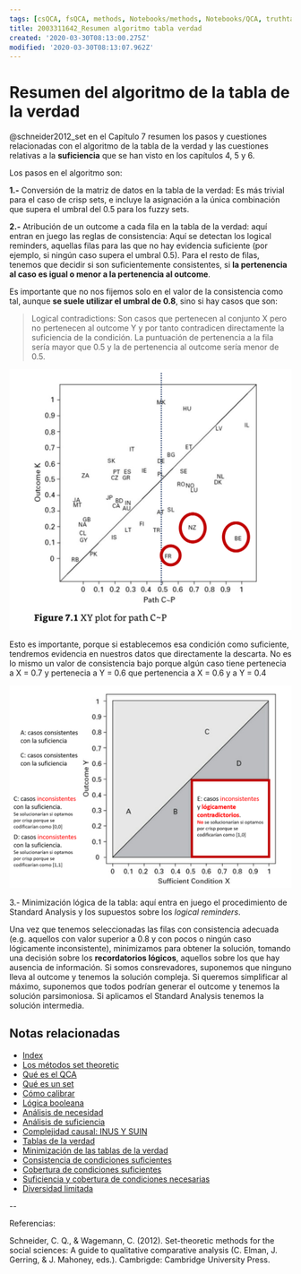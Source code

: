 ```yaml
---
tags: [csQCA, fsQCA, methods, Notebooks/methods, Notebooks/QCA, truthtable]
title: 2003311642_Resumen algoritmo tabla verdad
created: '2020-03-30T08:13:00.275Z'
modified: '2020-03-30T08:13:07.962Z'
---
```


# Resumen del algoritmo de la tabla de la verdad

@schneider2012_set en el Capítulo 7 resumen los pasos y cuestiones relacionadas con el algoritmo de la tabla de la verdad y las cuestiones relativas a la **suficiencia** que se han visto en los capítulos 4, 5 y 6.

Los pasos en el algoritmo son:

**1.-** Conversión de la matriz de datos en la tabla de la verdad: Es más trivial para el caso de crisp sets, e incluye la asignación a la única combinación que supera el umbral del 0.5 para los fuzzy sets.

**2.-** Atribución de un outcome a cada fila en la tabla de la verdad: aquí entran en juego las reglas de consistencia: Aquí se detectan los logical reminders, aquellas filas para las que no hay evidencia suficiente (por ejemplo, si ningún caso supera el umbral 0.5). Para el resto de filas, tenemos que decidir si son suficientemente consistentes, si **la pertenencia al caso es igual o menor a la pertenencia al outcome**.  

Es importante que no nos fijemos solo en el valor de la consistencia como tal, aunque **se suele utilizar el umbral de 0.8**, sino si hay casos que son:

> Logical contradictions: Son casos que pertenecen al conjunto X pero no pertenecen al outcome Y y por tanto contradicen directamente la suficiencia de la condición. La puntuación de pertenencia a la fila sería mayor que 0.5 y la de pertenencia al outcome sería menor de 0.5.

![logically contradictory cases](2003311642_logically_contradictory.png)

Esto es importante, porque si establecemos esa condición como suficiente, tendremos evidencia en nuestros datos que directamente la descarta. No es lo mismo un valor de consistencia bajo porque algún caso tiene pertenecia a X = 0.7 y pertenecia a Y = 0.6 que pertenencia a X = 0.6 y a Y = 0.4

![logically contradictory cases](2003311642_logically_contradictory_b.png)


3.- Minimización lógica de la tabla: aquí entra en juego el procedimiento de Standard Analysis y los supuestos sobre los *logical reminders*.

Una vez que tenemos seleccionadas las filas con consistencia adecuada (e.g. aquellos con valor superior a 0.8 y con pocos o ningún caso lógicamente inconsistente), minimizamos para obtener la solución, tomando una decisión sobre los **recordatorios lógicos**, aquellos sobre los que hay ausencia de información. Si somos consrevadores, suponemos que ninguno lleva al outcome y tenemos la solución compleja. Si queremos simplificar al máximo, suponemos que todos podrían generar el outcome y tenemos la solución parsimoniosa. Si aplicamos el Standard Analysis tenemos la solución intermedia.


 ## Notas relacionadas

- [Index](_2003101705_index.md)
- [Los métodos set theoretic](2003212003_set_theoretic_methods.md)
- [Qué es el QCA](2003212024_qca_descripcion.md)
- [Qué es un set](2003221713_setdefinition_qca.md)
- [Cómo calibrar](2003221733_calibracion_sets.md)
- [Lógica booleana](2003231138_operaciones_boleanas.md)
- [Análisis de necesidad](2003241901_condicionnecesidadqca.md)
- [Análisis de suficiencia](2003241628_analisissuficiencia_qca.md)
- [Complejidad causal: INUS Y SUIN](2003250705_causalcomplexity.md)
- [Tablas de la verdad](2003261610_minimizacion_tabladelaverdad.md)
- [Minimización de las tablas de la verdad](2003261610_minimizacion_tabladelaverdad.md)
- [Consistencia de condiciones suficientes](2003280813_consistencia_qca.md)
- [Cobertura de condiciones suficientes](2003280911_cobertura_solucionsuficiente.md)
- [Suficiencia y cobertura de condiciones necesarias](2003290828_consistencia_cobertura_condiciones_necesarias.md)
- [Diversidad limitada](2003300812_diversidad_limitada_qca.md)

--

Referencias:

Schneider, C. Q., & Wagemann, C. (2012). Set-theoretic methods for the social sciences: A guide to qualitative comparative analysis (C. Elman, J. Gerring, & J. Mahoney, eds.). Cambrigde: Cambridge University Press.